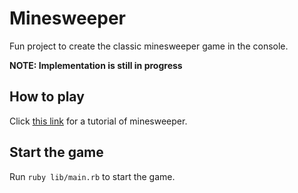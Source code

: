 # Minesweeper
Fun project to create the classic minesweeper game in the console.

**NOTE: Implementation is still in progress**

## How to play
Click [this link](https://www.instructables.com/How-to-play-minesweeper) for a tutorial of minesweeper.

## Start the game
Run `ruby lib/main.rb` to start the game.

